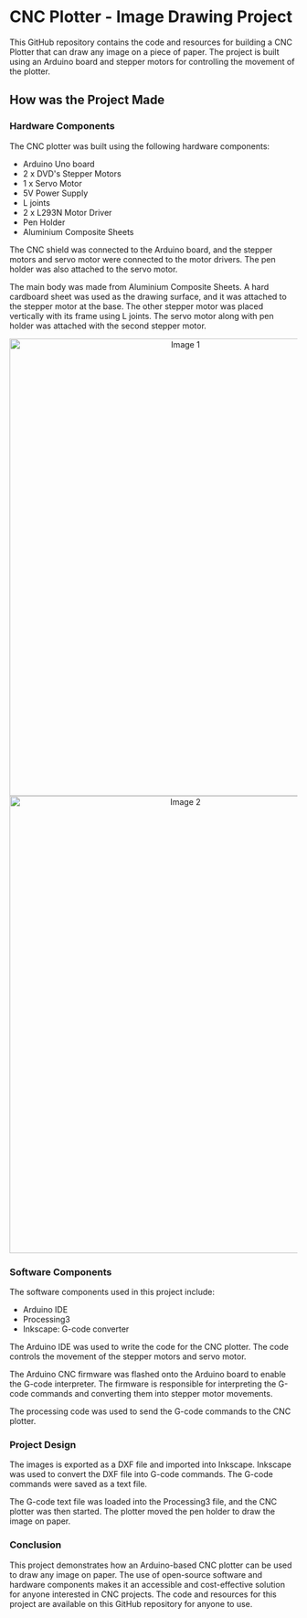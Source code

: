 # CNC Plotter - Image Drawing Project
This GitHub repository contains the code and resources for building a CNC Plotter that can draw any image on a piece of paper. The project is built using an Arduino board and stepper motors for controlling the movement of the plotter.

## How was the Project Made
### Hardware Components
The CNC plotter was built using the following hardware components:

+ Arduino Uno board
+ 2 x DVD's Stepper Motors
+ 1 x Servo Motor
+ 5V Power Supply
+ L joints
+ 2 x L293N Motor Driver
+ Pen Holder
+ Aluminium Composite Sheets

The CNC shield was connected to the Arduino board, and the stepper motors and servo motor were connected to the motor drivers. The pen holder was also attached to the servo motor.

The main body was made from Aluminium Composite Sheets. A hard cardboard sheet was used as the drawing surface, and it was attached to the stepper motor at the base. 
The other stepper motor was placed vertically with its frame using L joints. The servo motor along with pen holder was attached with the second stepper motor.



<p align="center">
  <img src="https://user-images.githubusercontent.com/106835636/226588322-96e2c492-e696-4327-9701-a99947e11419.jpg" alt="Image 1" width="600" height="800" />
  <img src="https://user-images.githubusercontent.com/106835636/226593747-b6b5d087-dc4f-4c46-9549-20367dba6ef1.jpg" alt="Image 2" width="600" height="800" />
</p>




### Software Components
The software components used in this project include:

+ Arduino IDE
+ Processing3
+ Inkscape: G-code converter

The Arduino IDE was used to write the code for the CNC plotter. The code controls the movement of the stepper motors and servo motor.

The Arduino CNC firmware was flashed onto the Arduino board to enable the G-code interpreter. The firmware is responsible for interpreting the G-code commands and converting them into stepper motor movements.

The processing code was used to send the G-code commands to the CNC plotter.

### Project Design

The images is exported as a DXF file and imported into Inkscape. Inkscape was used to convert the DXF file into G-code commands. The G-code commands were saved as a text file.

The G-code text file was loaded into the Processing3 file, and the CNC plotter was then started. The plotter moved the pen holder to draw the image on paper.

### Conclusion
This project demonstrates how an Arduino-based CNC plotter can be used to draw any image on paper. The use of open-source software and hardware components makes it an accessible and cost-effective solution for anyone interested in CNC projects. The code and resources for this project are available on this GitHub repository for anyone to use.
